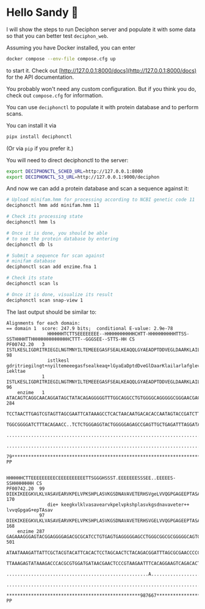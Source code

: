 # Hello Sandy 👋

I will show the steps to run Deciphon server and populate it with some data
so that you can better test `deciphon_web`.

Assuming you have Docker installed, you can enter

```sh
docker compose --env-file compose.cfg up
```

to start it. Check out [http://127.0.0.1:8000/docs](http://127.0.0.1:8000/docs) for
the API documentation.

You probably won't need any custom configuration.
But if you think you do, check out `compose.cfg` for information.

You can use `deciphonctl` to populate it with protein database and to perform scans.

You can install it via

```sh
pipx install deciphonctl
```

(Or via `pip` if you prefer it.)

You will need to direct deciphonctl to the server:

```sh
export DECIPHONCTL_SCHED_URL=http://127.0.0.1:8000
export DECIPHONCTL_S3_URL=http://127.0.0.1:9000/deciphon
```

And now we can add a protein database and scan a sequence against it:

```sh
# Upload minifam.hmm for processing according to NCBI genetic code 11
deciphonctl hmm add minifam.hmm 11

# Check its processing state
deciphonctl hmm ls

# Once it is done, you should be able
# to see the protein database by entering
deciphonctl db ls

# Submit a sequence for scan against
# minifam database
deciphonctl scan add enzime.fna 1

# Check its state
deciphonctl scan ls

# Once it is done, visualize its result
deciphonctl scan snap-view 1
```

The last output should be similar to:

```
Alignments for each domain:
== domain 1  score: 247.9 bits;  conditional E-value: 2.9e-78
               HHHHHHTCTTSEEEEEEEE--HHHHHHHHHHHCHTT-HHHHHHHHHHTTSS-SSTHHHHTTHHHHHHHHHHHHHHCTTT--GGGSEE--STTS-HH CS
PF00742.20   3 ISTLKESLIGDRITRIEGILNGTMNYILTEMEEEGASFSEALKEAQQLGYAEADPTDDVEGLDAARKLAILARLAFGLEVELEDVEVEAIEKLTAE 98
               istlkesl gdritriegilngt+nyiltemeeegasfsealkeaq+lGyaEaDptdDveGlDaarKlailarlafgleveledveve iekltae
             1 ISTLKESLIGDRITRIEGILNGTMNYILTEMEEEGASFSEALKEAQQLGYAEADPTDDVEGLDAARKLAILARLAFGLEVELEDVEVEAIEKLTAE 96
    enzime   1 ATACAGTCAGGCAACAGGATAGCTATACAGAGGGGGTTTGGCAGGCCTGTGGGGCAGGGGGCGGGAACGACGATGTGTGGGTGGGGGGGAGACAGG 284
               TCCTAACTTGAGTCGTAGTTAGCGAATTCATAAAGCCTCACTAACAATGACACACCAATAGTACCGATCTTCGTCTGTATATAATATACTAATCCA
               TGGCGGGGATCTTTACAGAACC..TCTCTGGGAGGTACTGGGGGAGAGCCGAGTTGCTGAGATTTAGGATACAGATGAGCGGGCAGGAATAGGTCA
               ................................................................................................
               ................................................................................................
               79********************************************************************************************** PP

               HHHHHHCTTEEEEEEEEECEEEEEEEEEETTSGGGHSSST.EEEEEEESSSEE..EEEEES-SSHHHHHHHH CS
PF00742.20  99 DIEKIKEEGKVLKLVASAVEARVKPELVPKSHPLASVKGSDNAVAVETERHSVgeLVVQGPGAGEEPTASAV 170
               die+ keegkvlklvasavearvkpelvpkshplasvkgsdnavaveter++   lvvqGpgaG+epTAsav
            97 DIEKIKEEGKVLKLVASAVEARVKPELVPKSHPLASVKGSDNAVAVETERHSVGELVVQGPGAGEEPTASAV 168
    enzime 287 GAGAAAGGGAGTACGGAGGGGAGACGCGCATCCTGTGAGTGAGGGGGAGCCTGGGCGGCGCGGGGGCAGTGG 501
               ATAATAAAGATTATTCGCTACGTACATTCACACTCCTAGCAACTCTACAGACGGATTTAGCGCGAACCCCCT
               TTAAAGAGTATAAAGACCCACGCGTGGATGATAACGAACTCCCGTAAGAATTTCACAGGAAGTCAGACACTA
               ....................................................A...................
               ........................................................................
               *************************************************987667***************** PP
```
